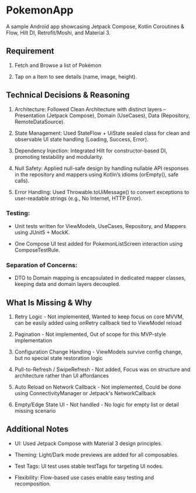# PokemonApp

A sample Android app showcasing Jetpack Compose, Kotlin Coroutines & Flow, Hilt DI, Retrofit/Moshi, and Material 3. 

## Requirement

1. Fetch and Browse a list of Pokémon 

2. Tap on a Item to see details (name, image, height).

## Technical Decisions & Reasoning
1. Architecture: Followed Clean Architecture with distinct layers – Presentation (Jetpack Compose), Domain (UseCases), Data (Repository, RemoteDataSource).

2. State Management: Used StateFlow + UiState sealed class for clean and observable UI state handling (Loading, Success, Error).

3. Dependency Injection: Integrated Hilt for constructor-based DI, promoting testability and modularity.

4. Null Safety: Applied null-safe design by handling nullable API responses in the repository and mappers using Kotlin’s idioms (orEmpty(), safe calls).

5. Error Handling: Used Throwable.toUiMessage() to convert exceptions to user-readable strings (e.g., No Internet, HTTP Error).

### Testing:

- Unit tests written for ViewModels, UseCases, Repository, and Mappers using JUnit5 + MockK.

- One Compose UI test added for PokemonListScreen interaction using ComposeTestRule.

### Separation of Concerns: 

- DTO to Domain mapping is encapsulated in dedicated mapper classes, keeping data and domain layers decoupled.

## What Is Missing & Why

1. Retry Logic	- Not implemented, Wanted to keep focus on core MVVM, can be easily added using onRetry callback tied to ViewModel reload

2. Pagination - Not implemented, Out of scope for this MVP-style implementation

3. Configuration Change Handling - ViewModels survive config change, but no special state restoration logic

4. Pull-to-Refresh / SwipeRefresh - Not added, Focus was on structure and architecture rather than UI affordances

5. Auto Reload on Network Callback  - Not implemented, Could be done using ConnectivityManager or Jetpack's NetworkCallback

6. Empty/Edge State UI - Not handled - No logic for empty list or detail missing scenario

## Additional Notes

- UI: Used Jetpack Compose with Material 3 design principles.

- Theming: Light/Dark mode previews are added for all composables.

- Test Tags: UI test uses stable testTags for targeting UI nodes.

- Flexibility: Flow-based use cases enable easy testing and recomposition.